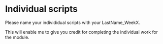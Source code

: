 # Individual scripts

Please name your individidual scripts with your LastName_WeekX.  

This will enable me to give you credit for completing the individual work for the module.